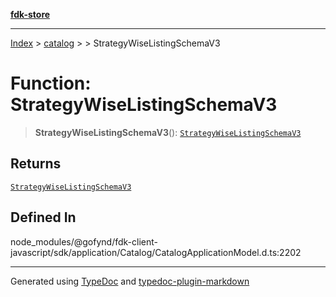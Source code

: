 [**fdk-store**](../../../README.md)
***

[Index](../../../API.md) > [catalog](../../README.md) > [<internal>](../README.md) > StrategyWiseListingSchemaV3

# Function: StrategyWiseListingSchemaV3

> **StrategyWiseListingSchemaV3**(): [`StrategyWiseListingSchemaV3`](../type-aliases/type-alias.StrategyWiseListingSchemaV3.md)

## Returns

[`StrategyWiseListingSchemaV3`](../type-aliases/type-alias.StrategyWiseListingSchemaV3.md)

## Defined In

node\_modules/@gofynd/fdk-client-javascript/sdk/application/Catalog/CatalogApplicationModel.d.ts:2202

***
Generated using [TypeDoc](https://typedoc.org/) and [typedoc-plugin-markdown](https://www.npmjs.com/package/typedoc-plugin-markdown)
